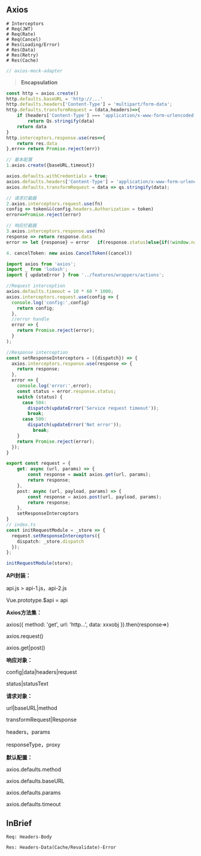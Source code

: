 ## Axios

```shell
# Interceptors
# Req(JWT)
# Req(Rate)
# Req(Cancel)
# Res(Loading/Error)
# Res(Data)
# Res(Retry)
# Res(Cache)
```

```ts
// axios-mock-adapter
```

> **Encapsulation**

```js
const http = axios.create()
http.defaults.baseURL = 'http://...'
http.defaults.headers['Content-Type'] = 'multipart/form-data';
http.defaults.transformRequest = (data,headers)=>{
    if (headers['Content-Type'] === 'application/x-www-form-urlencoded')
        return Qs.stringify(data)
    return data
}
http.interceptors.response.use(res=>{
    return res.data
},err=> return Promise.reject(err))
```

~~~js
// 基本配置
1.axios.create({baseURL,timeout})

axios.defaults.withCredentials = true;
axios.defaults.headers['Content-Type'] = 'application/x-www-form-urlencoded';
axios.defaults.transformRequest = data => qs.stringify(data);

// 请求拦截器
2.axios.interceptors.request.use(fn)
config => token&&(config.headers.Authorization = token)
error=>Promise.reject(error)

// 响应拦截器
3.axios.interceptors.response.use(fn)
response => return response.data
error => let {response} = error   if(response.status)else{if(!window.navigator.online)}

4. cancelToken: new axios.CancelToken((cancel))
~~~

```ts
import axios from 'axios';
import _ from 'lodash';
import { updateError } from '../features/wrappers/actions';

//Request interception
axios.defaults.timeout = 10 * 60 * 1000;
axios.interceptors.request.use(config => {
  console.log('config:',config)
    return config;
  },
  //error handle
  error => {
    return Promise.reject(error);
  }
);

//Response interception
const setResponseInterceptors = ({dispatch}) => {
  axios.interceptors.response.use(response => {
    return response;
  },
  error => {
    console.log('error:',error);
    const status = error.response.status;
    switch (status) {
      case 504:
        dispatch(updateError('Service request timeout'));
        break;
      case 500:
        dispatch(updateError('Net error'));
          break;
    }
    return Promise.reject(error);
  });
}

export const request = {
    get: async (url, params) => {
        const response = await axios.get(url, params);
        return response;
    },
    post: async (url, payload, params) => {
        const response = axios.post(url, payload, params);
        return response;
    },
    setResponseInterceptors
}
// index.ts
const initRequestModule = _store => {
  request.setResponseInterceptors({
    dispatch: _store.dispatch
  });
};

initRequestModule(store);
```

**API封装：**

api.js > api-1.js，api-2.js

Vue.prototype.$api = api

**Axios方法集：**

axios({ method: 'get', url: 'http...', data: xxxobj }).then(response=>)

axios.request()

axios.get|post()

**响应对象：**

config|data|headers|request

status|statusText

**请求对象：**

url|baseURL|method

transformRequest|Response

headers，params

responseType，proxy

**默认配置：**

axios.defaults.method

axios.defaults.baseURL

axios.defaults.params

axios.defaults.timeout

## InBrief

`Req: Headers-Body`

`Res: Headers-Data(Cache/Revalidate)-Error`

